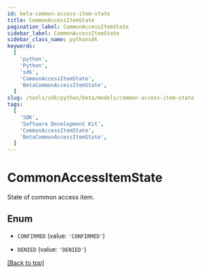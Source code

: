 ```yaml
---
id: beta-common-access-item-state
title: CommonAccessItemState
pagination_label: CommonAccessItemState
sidebar_label: CommonAccessItemState
sidebar_class_name: pythonsdk
keywords:
  [
    'python',
    'Python',
    'sdk',
    'CommonAccessItemState',
    'BetaCommonAccessItemState',
  ]
slug: /tools/sdk/python/beta/models/common-access-item-state
tags:
  [
    'SDK',
    'Software Development Kit',
    'CommonAccessItemState',
    'BetaCommonAccessItemState',
  ]
---
```


# CommonAccessItemState

State of common access item.

## Enum

- `CONFIRMED` (value: `'CONFIRMED'`)

- `DENIED` (value: `'DENIED'`)

[[Back to top]](#)
